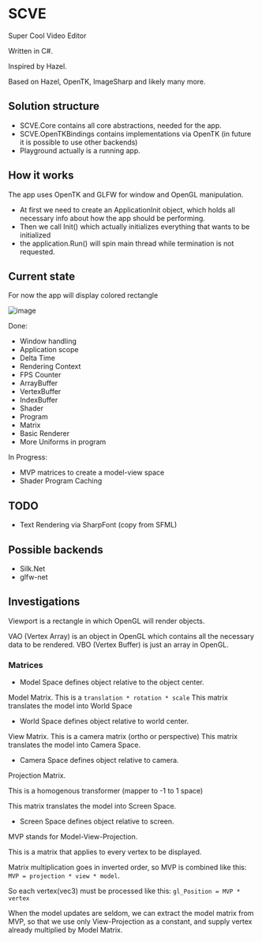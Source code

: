 # SCVE
Super Cool Video Editor

Written in C#.

Inspired by Hazel.

Based on Hazel, OpenTK, ImageSharp and likely many more.

## Solution structure
- SCVE.Core contains all core abstractions, needed for the app.
- SCVE.OpenTKBindings contains implementations via OpenTK (in future it is possible to use other backends)
- Playground actually is a running app.

## How it works
The app uses OpenTK and GLFW for window and OpenGL manipulation.

- At first we need to create an ApplicationInit object, which holds all necessary info about how the app should be performing.
- Then we call Init() which actually initializes everything that wants to be initialized
- the application.Run() will spin main thread while termination is not requested.

## Current state
For now the app will display colored rectangle

![image](https://user-images.githubusercontent.com/44116740/137251769-ec6802f0-4337-4f71-894f-0a3f544b907c.png)

Done: 
- Window handling
- Application scope
- Delta Time
- Rendering Context
- FPS Counter
- ArrayBuffer
- VertexBuffer
- IndexBuffer
- Shader
- Program
- Matrix
- Basic Renderer
- More Uniforms in program

In Progress:
- MVP matrices to create a model-view space
- Shader Program Caching

## TODO
- Text Rendering via SharpFont (copy from SFML)

## Possible backends
- Silk.Net
- glfw-net

## Investigations

Viewport is a rectangle in which OpenGL will render objects. 

VAO (Vertex Array) is an object in OpenGL which contains all the necessary data to be rendered. 
VBO (Vertex Buffer) is just an array in OpenGL.

### Matrices

- Model Space defines object relative to the object center.

Model Matrix.
This is a `translation * rotation * scale`
This matrix translates the model into World Space

- World Space defines object relative to world center.

View Matrix.
This is a camera matrix (ortho or perspective)
This matrix translates the model into Camera Space.

- Camera Space defines object relative to camera.

Projection Matrix.

This is a homogenous transformer (mapper to -1 to 1 space)

This matrix translates the model into Screen Space.

- Screen Space defines object relative to screen.

MVP stands for Model-View-Projection.

This is a matrix that applies to every vertex to be displayed.

Matrix multiplication goes in inverted order, so MVP is combined like this:
`MVP = projection * view * model`.

So each vertex(vec3) must be processed like this:
`gl_Position = MVP * vertex`

When the model updates are seldom, we can extract the model matrix from MVP,
so that we use only View-Projection as a constant, and supply vertex already multiplied by Model Matrix.
